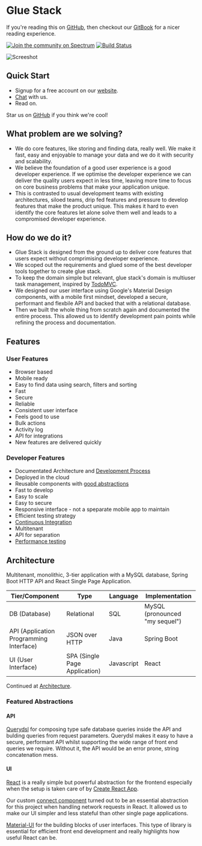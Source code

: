 # Glue Stack

If you're reading this on [GitHub](https://github.com/cadbox1/glue-stack/), then checkout our [GitBook](https://cadbox1.gitbook.io/glue-stack/) for a nicer reading experience.

[![Join the community on Spectrum](https://withspectrum.github.io/badge/badge.svg)](https://spectrum.chat/glue-stack)
[![Build Status](https://travis-ci.com/cadbox1/glue-stack.svg?branch=master)](https://travis-ci.com/cadbox1/glue-stack)

![Screeshot](./Screenshot.png)

## Quick Start

* Signup for a free account on our [website](https://cadbox1.github.io/glue-stack/).
* [Chat](https://spectrum.chat/glue-stack) with us.
* Read on.

Star us on [GitHub](https://github.com/cadbox1/glue-stack/) if you think we're cool!

## What problem are we solving?
* We do core features, like storing and finding data, really well. We make it fast, easy and enjoyable to manage your data and we do it with security and scalability.
* We believe the foundation of a good user experience is a good developer experience. If we optimise the developer experience we can deliver the quality users expect in less time, leaving more time to focus on core business problems that make your application unique.
* This is contrasted to usual development teams with existing architectures, siloed teams, drip fed features and pressure to develop features that make the product unique. This makes it hard to even identify the core features let alone solve them well and leads to a compromised developer experience.

## How do we do it?
  - Glue Stack is designed from the ground up to deliver core features that users expect without comprimising developer experience.
  - We scoped out the requirements and glued some of the best developer tools together to create glue stack.
  - To keep the domain simple but relevant, glue stack's domain is multiuser task management, inspired by [TodoMVC](http://todomvc.com/).
  - We designed our user interface using Google's Material Design components, with a mobile first mindset, developed a secure, performant and flexbile API and backed that with a relational database.
  - Then we built the whole thing from scratch again and documented the entire process. This allowed us to identify development pain points while refining the process and documentation.

## Features
### User Features
  - Browser based
  - Mobile ready
  - Easy to find data using search, filters and sorting
  - Fast
  - Secure
  - Reliable
  - Consistent user interface
  - Feels good to use
  - Bulk actions
  - Activity log
  - API for integrations
  - New features are delivered quickly

### Developer Features
  - Documentated Architecture and [Development Process](./Development/DevelopmentProcess-Tasks.md)
  - Deployed in the cloud
  - Reusable components with [good abstractions](#featured-abstractions)
  - Fast to develop
  - Easy to scale
  - Easy to secure
  - Responsive interface - not a speparate mobile app to maintain
  - Efficient testing strategy
  - [Continuous Integration](./Infrastructure/ContinuousIntegration-TravisCI.md)
  - Multitenant
  - API for separation
  - [Performance testing](./Infrastructure/PerformanceTestingAndConnectionPoolSizes.md)


## Architecture

Multitenant, monolithic, 3-tier application with a MySQL database, Spring Boot HTTP API and React Single Page Application.

| Tier/Component                            | Type                            | Language   | Implementation                   |
| ----------------------------------------- | ------------------------------- | ---------- | -------------------------------- |
| DB \(Database\)                           | Relational                      | SQL        | MySQL \(pronounced "my sequel"\) |
| API \(Application Programming Interface\) | JSON over HTTP                  | Java       | Spring Boot                      |
| UI \(User Interface\)                     | SPA \(Single Page Application\) | Javascript | React                            |

Continued at [Architecture](./Architecture/Architecture.md).

### Featured Abstractions

#### API
[Querydsl](http://www.querydsl.com/) for composing type safe database queries inside the API and bulding queries from request parameters. Querydsl makes it easy to have a secure, performant API whilst supporting the wide range of front end queries we require. Without it, the API would be an error prone, string concatenation mess.

#### UI

[React](https://reactjs.org/) is a really simple but powerful abstraction for the frontend especially when the setup is taken care of by [Create React App](https://github.com/facebook/create-react-app).


Our custom [connect component](./Development/UIConnectComponent.md) turned out to be an essential abstraction for this project when handling network requests in React. It allowed us to make our UI simpler and less stateful than other single page applications.

[Material-UI](https://material-ui.com/) for the building blocks of user interfaces. This type of library is essential for efficient front end development and really highlights how useful React can be.
